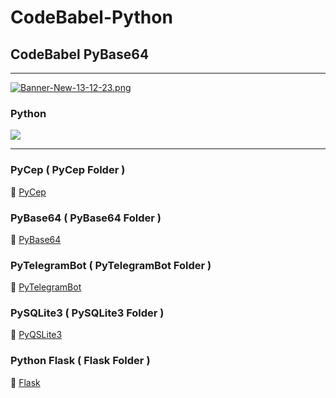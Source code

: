 # CodeBabel-Python

## CodeBabel PyBase64
___
[![Banner-New-13-12-23.png](https://i.postimg.cc/L6CqTCBD/Banner-New-13-12-23.png)](https://postimg.cc/MvBKZYLf)<h3>Python</h3>
   <img src="https://img.shields.io/pypi/pyversions/4?color=yellow&label=Python&logo=Python&logoColor=blue&style=for-the-badge">
___

### PyCep ( PyCep Folder ) 
📂 [PyCep](https://github.com/CharlesCodebabel/CodeBabel-Python/tree/main/PyCEP)

### PyBase64 ( PyBase64 Folder )
📂 [PyBase64](https://github.com/CharlesCodebabel/CodeBabel-Python/tree/main/PyBase64)

### PyTelegramBot ( PyTelegramBot Folder )
📂 [PyTelegramBot](https://github.com/CharlesCodebabel/CodeBabel-Python/tree/main/PyTelegramBot)

### PySQLite3 ( PySQLite3 Folder )
📂 [PyQSLite3](https://github.com/CharlesCodebabel/CodeBabel-Python/tree/main/PySQLite3)

### Python Flask ( Flask Folder )
📂 [Flask](https://github.com/CharlesCodebabel/CodeBabel-Python/tree/main/Python%20Flask/)